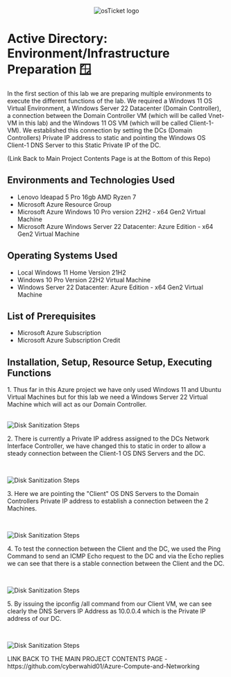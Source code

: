 <p align="center">
<img src="https://i.imgur.com/9JmwJSF.png" alt="osTicket logo"/>
</p>

<h1>Active Directory: Environment/Infrastructure Preparation 🪟</h1>
In the first section of this lab we are preparing multiple environments to execute the different functions of the lab. We required a Windows 11 OS Virtual Environment, a Windows Server 22 Datacenter (Domain Controller), a connection between the Domain Controller VM (which will be called Vnet-VM in this lab) and the Windows 11 OS VM (which will be called Client-1-VM). We established this connection by setting the DCs (Domain Controllers) Private IP address to static and pointing the Windows OS Client-1 DNS Server to this Static Private IP of the DC.

(Link Back to Main Project Contents Page is at the Bottom of this Repo)
<h2>Environments and Technologies Used</h2>

- Lenovo Ideapad 5 Pro 16gb AMD Ryzen 7
- Microsoft Azure Resource Group
- Microsoft Azure Windows 10 Pro version 22H2 - x64 Gen2 Virtual Machine
- Microsoft Azure Windows Server 22 Datacenter: Azure Edition - x64 Gen2 Virtual Machine

<h2>Operating Systems Used </h2>

- Local Windows 11 Home Version 21H2</b>
- Windows 10 Pro Version 22H2 Virtual Machine
- Windows Server 22 Datacenter: Azure Edition - x64 Gen2 Virtual Machine
  
<h2>List of Prerequisites</h2>

- Microsoft Azure Subscription
- Microsoft Azure Subscription Credit 

<h2>Installation, Setup, Resource Setup, Executing Functions</h2>
1. Thus far in this Azure project we have only used Windows 11 and Ubuntu Virtual Machines but for this lab we need a Windows Server 22 Virtual Machine which will act as our Domain Controller.
</p>
<br />

<img src="https://i.imgur.com/Ioa3Bzx.png" alt="Disk Sanitization Steps"/>
</p>
<p>
2. There is currently a Private IP address assigned to the DCs Network Interface Controller, we have changed this to static in order to allow a steady connection between the Client-1 OS DNS Servers and the DC.
</p>
<br />

<p>
<img src="https://i.imgur.com/rrfOvap.png" alt="Disk Sanitization Steps"/>
</p>
<p>
3. Here we are pointing the "Client" OS DNS Servers to the Domain Controllers Private IP address to establish a connection between the 2 Machines. 
</p>
<br />

<p>
<img src="https://i.imgur.com/QTDhEsm.png" alt="Disk Sanitization Steps"/>
</p>
<p>
4. To test the connection between the Client and the DC, we used the Ping Command to send an ICMP Echo request to the DC and via the Echo replies we can see that there is a stable connection between the Client and the DC.
</p>
<br />

<p>
<img src="https://i.imgur.com/Acnv18Q.png" alt="Disk Sanitization Steps"/>
</p>
<p>
5. By issuing the ipconfig /all command from our Client VM, we can see clearly the DNS Servers IP Address as 10.0.0.4 which is the Private IP address of our DC.
</p>
<br />

<p>
<img src="https://i.imgur.com/7P1QVjk.png" alt="Disk Sanitization Steps"/>
</p>
<p>
LINK BACK TO THE MAIN PROJECT CONTENTS PAGE - https://github.com/cyberwahid01/Azure-Compute-and-Networking
